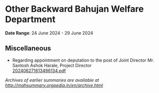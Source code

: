 # Other Backward Bahujan Welfare Department

**Date Range**: 24 June 2024 - 29 June 2024


## Miscellaneous
- Regarding appointment on deputation to the post of Joint Director Mr. Santosh Ashok Harale, Project Director\
  [202406271613496134.pdf](https://gr.maharashtra.gov.in/Site/Upload/Government%20Resolutions/English/202406271613496134.pdf)


*Archives of earlier summaries are available at http://mahsummary.orgpedia.in/en/archive.html*